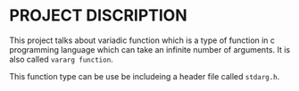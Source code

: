 # PROJECT DISCRIPTION

This project talks about variadic function which is a type of function in c programming language which can take an infinite number of arguments.
It is also called ```vararg function```.

This function type can be use be includeing a header file called ```stdarg.h```.

